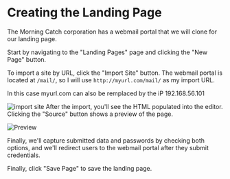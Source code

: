 # Creating the Landing Page

The Morning Catch corporation has a webmail portal that we will clone for our landing page.

Start by navigating to the "Landing Pages" page and clicking the "New Page" button.

To import a site by URL, click the "Import Site" button. The webmail portal is located at `/mail/`, so I will use `http://myurl.com/mail/` as my import URL.

In this case myurl.com can also be remplaced by the iP 192.168.56.101

![import site](http://imgur.com/FDsV9K0.png) After the import, you'll see the HTML populated into the editor. Clicking the "Source" button shows a preview of the page.

![Preview](http://imgur.com/e5ro6sQ.png)

Finally, we'll capture submitted data and passwords by checking both options, and we'll redirect users to the webmail portal after they submit credentials.

Finally, click "Save Page" to save the landing page.
